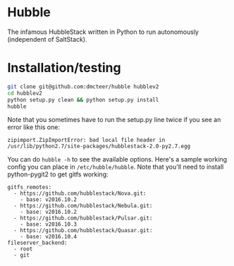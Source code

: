 # Hubble
The infamous HubbleStack written in Python to run autonomously (independent of SaltStack).

# Installation/testing

```bash
git clone git@github.com:dmcteer/hubble hubblev2
cd hubblev2
python setup.py clean && python setup.py install
hubble
```

Note that you sometimes have to run the setup.py line twice if you see an error
like this one:

```
zipimport.ZipImportError: bad local file header in /usr/lib/python2.7/site-packages/hubblestack-2.0-py2.7.egg
```

You can do `hubble -h` to see the available options. Here's a sample working
config you can place in `/etc/hubble/hubble`. Note that you'll need to install
python-pygit2 to get gitfs working:

```
gitfs_remotes:
  - https://github.com/hubblestack/Nova.git:
    - base: v2016.10.2
  - https://github.com/hubblestack/Nebula.git:
    - base: v2016.10.2
  - https://github.com/hubblestack/Pulsar.git:
    - base: v2016.10.3
  - https://github.com/hubblestack/Quasar.git:
    - base: v2016.10.4
fileserver_backend:
  - root
  - git
```
